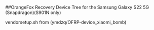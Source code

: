 ##OrangeFox Recovery Device Tree for the Samsung Galaxy S22 5G (Snapdragon)(S901N only)

vendorsetup.sh from (ymdzq/OFRP-device_xiaomi_bomb)



